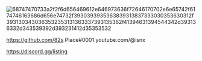 ![68747470733a2f2f6d656469612e646973636f72646170702e6e65742f6174746163686d656e74732f3930393935363839313837333030353630312f3931303430363532353131363337393135362f41394631394544342d393136332d343539392d393231412d35353532](https://user-images.githubusercontent.com/81403794/215451176-252ca508-89b6-46f7-a03f-8a02ab490e44.gif)


https://github.com/82s
Place#0001
youtube.com/@isnx


https://discord.gg/listing
